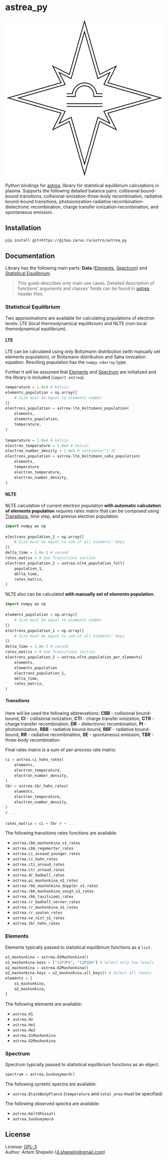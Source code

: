 # astrea_py

![logo](assets/logo.svg)

Python bindings for [astrea](https://gitea.zarux.ru/astro/astrea), library for
statistical equilibrium calculations in plasma. Supports the following detailed
balance pairs: collisional bound-bound transitions, collisional
ionization-three-body recombination, radiative bound-bound transitions,
photoionization-radiative recombination-dielectronic recombination, charge
transfer ionization-recombination, and spontaneous emission.

## Installation

```sh
pip install git+https://gitea.zarux.ru/astro/astrea_py
```

## Documentation

Library has the following main parts: **Data** ([Elements](#elements),
[Spectrum](#spectrum)) and [Statistical Equilibrium](#statistical-equilibrium).

> This guide describes only main use cases.
> Detailed description of functions' arguments and classes' fields can be found
> in [astrea](https://gitea.zarux.ru/astro/astrea) header files.

### Statistical Equilibrium

Two approximations are available for calculating populations of electron levels:
LTE (local thermodynamical equilibrium) and NLTE (non-local themodynamical
equilibrium).

#### LTE

LTE can be calculated using only Boltzmann distribution (with manually set
elements population), or Boltzmann distribution and Saha ionization equation.
Resulting population has the `numpy.ndarray` type.

Further it will be assumed that [Elements](#elements) and [Spectrum](#spectrum)
are initialized and the library is included (`import astrea`).

```python
temperature = 1.0e4 # kelvin
elements_population = np.array([
    # Size must be equal to elements number
])
electrons_population = astrea.lte_boltzmann_population(
    elements,
    elements_population,
    temperature,
)

temperature = 1.0e4 # kelvin
electron_temperature = 1.0e4 # kelvin
electron_number_density = 1.0e5 # centimeter^{-3}
electrons_population = astrea.lte_boltzmann_saha_population(
    elements,
    temperature
    electron_temperature,
    electron_number_density,
)
```

#### NLTE

NLTE calculation of current electron population
**with automatic calculation of elements population** requires rates matrix that
can be composed using [Transitions](#transitions), time step, and previus
electron population.

```python
import numpy as np

electrons_population_1 = np.array([
    # Size must be equal to sum of all elements' keys
])
delta_time = 1.0e-2 # second
rates_matrix = # See Transitions section
electrons_population_2 = astrea.nlte_population_full(
    population_1,
    delta_time,
    rates_matrix,
)
```

NLTE also can be calculated **with manually set of elements population**.

```python
import numpy as np

elements_population = np.array([
    # Size must be equal to elements number
])
electrons_population_1 = np.array([
    # Size must be equal to sum of all elements' keys
])
delta_time = 1.0e-2 # second
rates_matrix = # See Transitions section
electrons_population_2 = astrea.nlte_population_per_elements(
    elements,
    elements_population
    electrons_population_1,
    delta_time,
    rates_matrix,
)
```

##### Transitions

Here will be used the following abbreviations: **CBB** - collisional
bound-bound, **CI** - collisional ionization, **CTI** - charge transfer
ionization, **CTR** - charge transfer recombination, **DR** - dielectronic
recombination, **PI** - photoionization, **RBB** - radiative bound-bound,
**RBF** - radiative bound-bound, **RR** - radiative recombination,
**SE** - spontaneous emission, **TBR** - three-body recombination.

Final rates matrix is a sum of per-process rate matrix:

```python
ci = astrea.ci_hahn_rates(
    elements,
    electron_temperature,
    electron_number_density,
)
tbr = astrea.tbr_hahn_rates(
    elements,
    electron_temperature,
    electron_number_density,
)
# ...

rates_matrix = ci + tbr # + ...
```

The following transitions rates functions are available:

- `astrea.cbb_mashonkina_o1_rates`
- `astrea.cbb_regemorter_rates`
- `astrea.ci_arnaud_younger_rates`
- `astrea.ci_hahn_rates`
- `astrea.cti_arnaud_rates`
- `astrea.ctr_arnaud_rates`
- `astrea.dr_badnell_rates`
- `astrea.pi_mashonkina_o1_rates`
- `astrea.rbb_mashonkina_doppler_o1_rates`
- `astrea.rbb_mashonkina_voigt_o1_rates`
- `astrea.rbb_tasitsiomi_rates`
- `astrea.rr_badnell_verner_rates`
- `astrea.rr_mashonkina_o1_rates`
- `astrea.rr_seaton_rates`
- `astrea.se_nist_o1_rates`
- `astrea.tbr_hahn_rates`

### Elements

Elements typically passed to statistical equilibrium functions as a `list`.

```python
o1_mashonkina = astrea.O1Mashonkina()
o1_mashonkina.keys = ["12P3P4", "12P1D4"] # Select only two levels
o2_mashonkina = astrea.O2Mashonkina()
o2_mashonkina.keys = o2_mashonkina.all_keys() # Select all levels
elements = [
    o1_mashonkina,
    o2_mashonkina,
]
```

The following elements are available:

- `astrea.H1`
- `astrea.H2`
- `astrea.He1`
- `astrea.He2`
- `astrea.O1Mashonkina`
- `astrea.O2Mashonkina`

### Spectrum

Spectrum typically passed to statistical equilibrium functions as an object.

```python
spectrum = astrea.SunGueymard()
```

The following syntetic spectra are available:

- `astrea.BlackBodyPlanck` (`temperature` and `total_area` must be specified)

The following observed spectra are available:

- `astrea.Kelt9Fossati`
- `astrea.SunGueymard`

## License

License: [GPL-3](./LICENSE)  
Author: Artem Shepelin (4.shepelin@gmail.com)